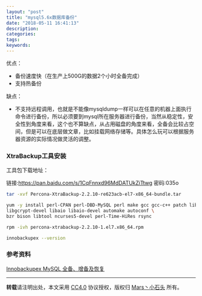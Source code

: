```yaml
---
layout: "post"
title: "mysql5.6x数据库备份"
date: "2018-05-11 16:41:13"
description: 
categories: 
tags: 
keywords: 
---
```


优点：

* 备份速度快（在生产上500G的数据2个小时全备完成）
* 支持热备份

缺点：

* 不支持远程调用，也就是不能像mysqldump一样可以在任意的机器上面执行命令进行备份，所以必须要到mysql所在服务器进行备份，当然从稳定性，安全性到角度来看，这个也不算缺点，从占用磁盘的角度来看，全备会比较占空间，但是可以在底层做文章，比如挂载网络存储等。具体怎么玩可以根据服务器资源的实际情况做灵活的调整。





### XtraBackup工具安装

工具包下载地址：

链接:https://pan.baidu.com/s/1CqFnnxd96MdDATUkZiTtwg  密码:035o

```sh
tar -xvf Percona-XtraBackup-2.2.10-re623acb-el7-x86_64-bundle.tar

yum -y install perl-CPAN perl-DBD-MySQL perl make gcc gcc-c++ patch libgcrypt \
libgcrypt-devel libaio libaio-devel automake autoconf \
bzr bison libtool ncurses5-devel perl-Time-HiRes rsync

rpm -ivh percona-xtrabackup-2.2.10-1.el7.x86_64.rpm

innobackupex --version
```

### 参考资料

[Innobackupex MySQL 全备、增备及恢复](https://www.cnblogs.com/wangxiaoqiangs/p/5961413.html)



---

**转载**请注明出处，本文采用 [CC4.0](http://creativecommons.org/licenses/by-nc-nd/4.0/) 协议授权，版权归 [Mars丶小石头](https://www.zorin.xin) 所有。